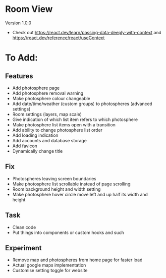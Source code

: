 # Room View
Version 1.0.0

- Check out https://react.dev/learn/passing-data-deeply-with-context and https://react.dev/reference/react/useContext

# To Add:

## Features
- Add photosphere page
- Add photosphere removal warning
- Make photosphere colour changeable
- Add date/time/weather (custom groups) to photospheres (advanced settings)
- Room settings (layers, map scale)
- Give indication of which list item refers to which photosphere
- Make photosphere list items open with a transition
- Add ability to change photosphere list order
- Add loading indication
- Add accounts and database storage
- Add favicon
- Dynamically change title

## Fix
- Photospheres leaving screen boundaries
- Make photosphere list scrollable instead of page scrolling
- Room background height and width setting
- Make photosphere hover circle move left and up half its width and height

## Task
- Clean code
- Put things into components or custom hooks and such

## Experiment
- Remove map and photospheres from home page for faster load
- Actual google maps implementation
- Customise setting toggle for website
